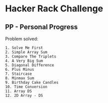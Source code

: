 # Hacker Rack Challenge
## PP - Personal Progress

 
Problem solved:

    1. Solve Me First
    2. Simple Array Sum
    3. Compare The Triplets
    4. A Very Big Sum
    5. Diagonal Difference
    6. Plus Minus 
    7. Staircase
    8. Minmax Sum
    9. Birthday Cake Candles
    10. Time Conversion
    11. Array DS
    12. 2D Array - DS


